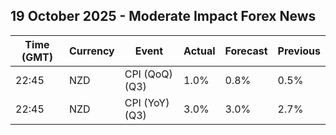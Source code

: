 ## 19 October 2025 - Moderate Impact Forex News

| Time (GMT) | Currency | Event | Actual | Forecast | Previous |
|------|----------|-------|--------|----------|----------|
| 22:45 | NZD | CPI (QoQ) (Q3) | 1.0% | 0.8% | 0.5% |
| 22:45 | NZD | CPI (YoY) (Q3) | 3.0% | 3.0% | 2.7% |
